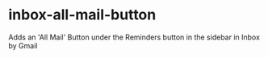 # inbox-all-mail-button
Adds an 'All Mail' Button under the Reminders button in the sidebar in Inbox by Gmail
